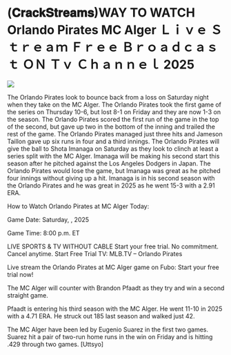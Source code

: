 # (𝐂𝐫𝐚𝐜𝐤𝐒𝐭𝐫𝐞𝐚𝐦𝐬)WAY TO WATCH Orlando Pirates MC Alger Ｌｉｖｅ Ｓｔｒｅａｍ Ｆｒｅｅ Ｂｒｏａｄｃａｓｔ ＯＮ Ｔｖ Ｃｈａｎｎｅｌ  2025  
  
  
[![](https://i.imgur.com/qSNzIqt.png)](https://movie.rssnews.media/wKjZFFoDJ.php)  
  
The Orlando Pirates look to bounce back from a loss on Saturday night when they take on the MC Alger. The Orlando Pirates took the first game of the series on Thursday 10-6, but lost 8-1 on Friday and they are now 1-3 on the season. The Orlando Pirates scored the first run of the game in the top of the second, but gave up two in the bottom of the inning and trailed the rest of the game. The Orlando Pirates managed just three hits and Jameson Taillon gave up six runs in four and a third innings. The Orlando Pirates will give the ball to Shota Imanaga on Saturday as they look to clinch at least a series split with the MC Alger. Imanaga will be making his second start this season after he pitched against the Los Angeles Dodgers in Japan. The Orlando Pirates would lose the game, but Imanaga was great as he pitched four innings without giving up a hit. Imanaga is in his second season with the Orlando Pirates and he was great in 2025 as he went 15-3 with a 2.91 ERA.

How to Watch Orlando Pirates at MC Alger Today:

Game Date: Saturday, , 2025

Game Time: 8:00 p.m. ET

LIVE SPORTS & TV WITHOUT CABLE
Start your free trial. No commitment. Cancel anytime.
Start Free Trial
TV: MLB.TV – Orlando Pirates

Live stream the Orlando Pirates at MC Alger game on Fubo: Start your free trial now!

The MC Alger will counter with Brandon Pfaadt as they try and win a second straight game.

Pfaadt is entering his third season with the MC Alger. He went 11-10 in 2025 with a 4.71 ERA. He struck out 185 last season and walked just 42.

The MC Alger have been led by Eugenio Suarez in the first two games. Suarez hit a pair of two-run home runs in the win on Friday and is hitting .429 through two games. [Uttsyo]
